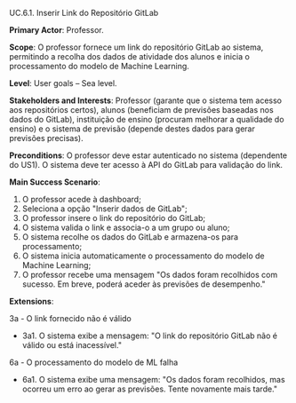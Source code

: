 UC.6.1. Inserir Link do Repositório GitLab

**Primary Actor**: Professor.

**Scope**: O professor fornece um link do repositório GitLab ao sistema, permitindo a recolha dos dados de atividade dos alunos e inicia o processamento do modelo de Machine Learning.

**Level**: User goals – Sea level.

**Stakeholders and Interests**: Professor (garante que o sistema tem acesso aos repositórios certos), alunos (beneficiam de previsões baseadas nos dados do GitLab), instituição de ensino (procuram melhorar a qualidade do ensino) e o sistema de previsão (depende destes dados para gerar previsões precisas).

**Preconditions**: O professor deve estar autenticado no sistema (dependente do US1). O sistema deve ter acesso à API do GitLab para validação do link.

**Main Success Scenario**:
1. O professor acede à dashboard;
2. Seleciona a opção "Inserir dados de GitLab";
3. O professor insere o link do repositório do GitLab;
4. O sistema valida o link e associa-o a um grupo ou aluno;
5. O sistema recolhe os dados do GitLab e armazena-os para processamento;
6. O sistema inicia automaticamente o processamento do modelo de Machine Learning;
7. O professor recebe uma mensagem "Os dados foram recolhidos com sucesso. Em breve, poderá aceder às previsões de desempenho."

**Extensions**:

3a - O link fornecido não é válido
- 3a1. O sistema exibe a mensagem: "O link do repositório GitLab não é válido ou está inacessível."

6a - O processamento do modelo de ML falha
- 6a1. O sistema exibe uma mensagem: "Os dados foram recolhidos, mas ocorreu um erro ao gerar as previsões. Tente novamente mais tarde."
